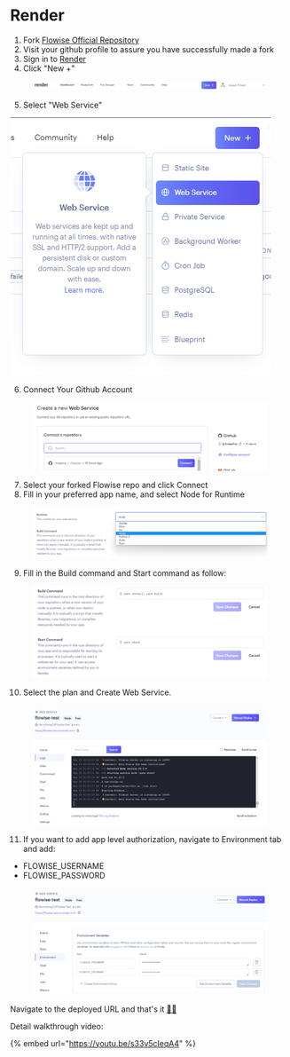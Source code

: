 # Render

1. Fork [Flowise Official Repository](https://github.com/FlowiseAI/Flowise)
2. Visit your github profile to assure you have successfully made a fork
3. Sign in to [Render](https://dashboard.render.com)
4. Click "New +"

<figure><img src="../.gitbook/assets/image (8) (1).png" alt=""><figcaption></figcaption></figure>

5. Select "Web Service"

![](<../.gitbook/assets/image (9) (1) (1).png>)

6. Connect Your Github Account

<figure><img src="../.gitbook/assets/image (10) (1).png" alt=""><figcaption></figcaption></figure>

7. Select your forked Flowise repo and click Connect
8. Fill in your preferred app name, and select Node for Runtime

<figure><img src="../.gitbook/assets/image (5) (1) (1).png" alt=""><figcaption></figcaption></figure>

9. Fill in the Build command and Start command as follow:

<figure><img src="../.gitbook/assets/image (11).png" alt=""><figcaption></figcaption></figure>

10. Select the plan and Create Web Service.&#x20;

<figure><img src="../.gitbook/assets/image (15) (1).png" alt=""><figcaption></figcaption></figure>

11. If you want to add app level authorization, navigate to Environment tab and add:

* FLOWISE\_USERNAME
* FLOWISE\_PASSWORD

<figure><img src="../.gitbook/assets/image (12) (1) (1).png" alt=""><figcaption></figcaption></figure>

Navigate to the deployed URL and that's it [🚀](https://emojipedia.org/rocket/)[🚀](https://emojipedia.org/rocket/)

Detail walkthrough video:

{% embed url="https://youtu.be/s33v5cIeqA4" %}

